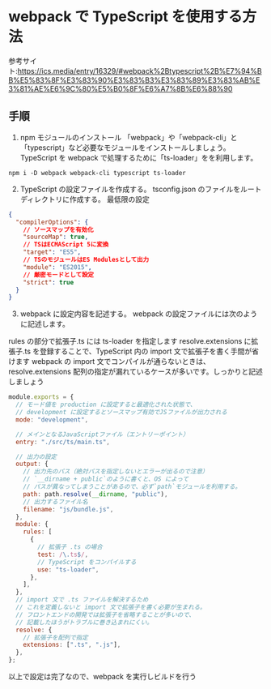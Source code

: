 # webpack で TypeScript を使用する方法　

参考サイト:https://ics.media/entry/16329/#webpack%2Btypescript%2B%E7%94%BB%E5%83%8F%E3%83%90%E3%83%B3%E3%83%89%E3%83%AB%E3%81%AE%E6%9C%80%E5%B0%8F%E6%A7%8B%E6%88%90

## 手順

1. npm モジュールのインストール
   「webpack」や「webpack-cli」と「typescript」など必要なモジュールをインストールしましょう。TypeScript を webpack で処理するために「ts-loader」をを利用します。

```
npm i -D webpack webpack-cli typescript ts-loader
```

2. TypeScript の設定ファイルを作成する。
   tsconfig.json のファイルをルートディレクトリに作成する。
   最低限の設定

```json
{
  "compilerOptions": {
    // ソースマップを有効化
    "sourceMap": true,
    // TSはECMAScript 5に変換
    "target": "ES5",
    // TSのモジュールはES Modulesとして出力
    "module": "ES2015",
    // 厳密モードとして設定
    "strict": true
  }
}
```

3. webpack に設定内容を記述する。
   webpack の設定ファイルには次のように記述します。

rules の部分で拡張子.ts には ts-loader を指定します
resolve.extensions に拡張子.ts を登録することで、TypeScript 内の import 文で拡張子を書く手間が省けます
webpack の import 文でコンパイルが通らないときは、resolve.extensions 配列の指定が漏れているケースが多いです。しっかりと記述しましょう

```js
module.exports = {
  // モード値を production に設定すると最適化された状態で、
  // development に設定するとソースマップ有効でJSファイルが出力される
  mode: "development",

  // メインとなるJavaScriptファイル（エントリーポイント）
  entry: "./src/ts/main.ts",

  // 出力の設定
  output: {
    // 出力先のパス（絶対パスを指定しないとエラーが出るので注意）
    // `__dirname + public`のように書くと、OS によって
    // パスが異なってしまうことがあるので、必ず`path`モジュールを利用する。
    path: path.resolve(__dirname, "public"),
    // 出力するファイル名
    filename: "js/bundle.js",
  },
  module: {
    rules: [
      {
        // 拡張子 .ts の場合
        test: /\.ts$/,
        // TypeScript をコンパイルする
        use: "ts-loader",
      },
    ],
  },
  // import 文で .ts ファイルを解決するため
  // これを定義しないと import 文で拡張子を書く必要が生まれる。
  // フロントエンドの開発では拡張子を省略することが多いので、
  // 記載したほうがトラブルに巻き込まれにくい。
  resolve: {
    // 拡張子を配列で指定
    extensions: [".ts", ".js"],
  },
};
```

以上で設定は完了なので、webpack を実行しビルドを行う
